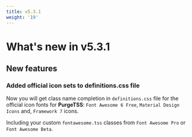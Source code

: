 ```yaml
---
title: v5.3.1
weight: '19'
---
```


# What's new in v5.3.1

## New features

### Added official icon sets to definitions.css file
Now you will get class name completion in `definitions.css` file for the official icon fonts for **PurgeTSS**: `Font Awesome 6 Free`, `Material Design Icons` and, `Framework 7` icons.

Including your custom `fontawesome.tss` classes from `Font Awesome Pro` or `Font Awesome Beta`.

